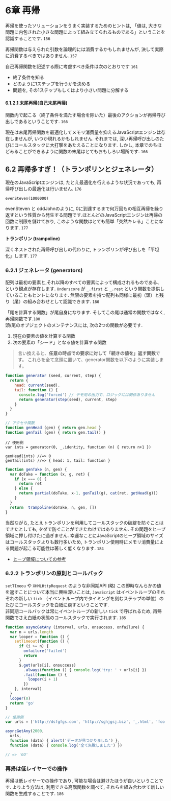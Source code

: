 # 6章 再帰 


再帰を使ったソリューションをうまく実装するためのヒントは, 「値は, 大きな問題に内包された小さな問題によって組み立てられるものである」ということを認識することです. `156`  

再帰関数は与えられた引数を論理的には消費するかもしれませんが, 決して実際に消費するべきではありません. `157`  

自己再帰関数を記述する際に考慮すべき条件は次のとおりです `161`  
- 終了条件を知る
- どのように1ステップを行うかを決める
- 問題を, その1ステップもしくはより小さい問題に分解する


#### 6.1.2.1 末尾再帰(自己末尾再帰)

関数内で起こる（終了条件を満たす場合を除いた）最後のアクションが再帰呼び出しであるということです.  `166`

現在は末尾再帰関数を最適化してメモリ消費量を抑えるJavaScriptエンジンは存在しませんが, いつか現れるかもしれません. 
それまでは, 深い再帰呼び出しのたびにコールスタックに大打撃をあたえることになります. 
しかし, 本章でのちほどみることができるように関数の末尾はとてもおもしろい場所です. `166`


## 6.2 再帰多すぎ！（トランポリンとジェネレータ）

現在のJavaScriptエンジンは, たとえ最適化を行えるような状況であっても, 再帰呼び出しの最適化は行いません. `176`

`evenSteven(1000000)`  

evenSteven と oddJohnのように, 0に到達するまで何万回もの相互再帰を繰り返すという性質から発生する問題です.ほとんどのJavaScriptエンジンは再帰の回数に制限を儲けており, このような関数はとても簡単「突然キレる」ことになります. `177`  


__トランポリン (trampoline)__ 

深くネストされた再帰呼び出しの代わりに, トランポリンが呼び出しを「平坦化」します. `177`


### 6.2.1 ジェネレータ (generators)

配列は最初の要素と,それ以降のすべての要素によって構成されるものである、という観点が存在します. `Underscore` が `_.first` と `_.rest` という関数を提供していることもヒントになります. 無限の要素を持つ配列も同様に最初（頭）と残り（尾）の組み合わせとして認識できます. `180`  

「尾を計算する関数」が尾自身になります. そしてこの尾は通常の関数ではなく, 再帰関数です.`180`  
頭/尾のオブジェクトのメンテナンスには, 次の2つの関数が必要です.  

1. 現在の要素の値を計算する関数
2. 次の要素の「シード」となる値を計算する関数

> 言い換えると、**任意の時点での要求に対して「続きの値を」返す関数**です。
> これらを全て念頭に置いて、generator関数を以下のように実装します。

```js
function generator (seed, current, step) {
  return {
    head: current(seed),
    tail: function () {
      console.log('forced') // デモ用の出力で、ロジックには関係ありません
      return generator(step(seed), current, step)
    }
  }
}
```

```js
// アクセサ関数
function genHead (gen) { return gen.head }
function genTail (gen) { return gen.tail() }
```

```
// 使用例
var ints = generator(0, _.identity, function (n) { return n+1 })

genHead(ints) //=> 0
genTail(ints) //=> { head: 1, tail: function }
```

```js
function genTake (n, gen) {
  var doTake = function (x, g, ret) {
    if (x === 0) {
      return ret
    } else {
      return partial(doTake, x-1, genTail(g), cat(ret, getHead(g)))
    }
  }
  return  trampoline(doTake, n, gen, [])
}
```

当然ながら, たとえトランポリンを利用してコールスタックの破綻を防ぐことはできたとしても, タダで防ぐことができたわけではありません. その問題をヒープ領域に押し付けたに過ぎません. 幸運なことにJavaScriptのヒープ領域のサイズはコールスタックよりも数行多いため, トランポリン使用時にメモリ消費量による問題が起こる可能性は著しく低くなります. `184`

- [ヒープ領域についての参考](https://www.ibm.com/developerworks/jp/web/library/wa-jsmemory/)


### 6.2.2 トランポリンの原則とコールバック

`setTImeou` や `XHMLHttpRequest` のような非同期API (略)
この即時なんらかの値を返すことについて本当に興味深いことは,  `JavaScript` はイベントループのそれぞれの新しい `tick` （イベントループ内でタイミングを刻むステップの単位）のたびにコールスタックを白紙に戻すということです.   
非同期コールバックは常にイベントループの新しい `tick` で呼ばれるため, 再帰関数でさえ白紙の状態のコールスタックで実行されます. `185`

```js
function asyncGetAny (interval, urls, onsuccess, onfailure) {
  var n = urls.length
  var looper = function () {
    setTimeout(function () {
      if (i >= n) {
        onfailure('failed')
        return 
      }
      $.get(urls[i], onsuccess)
        .always(function () { console.log('try: ' + urls[i] })
        .fail(function () {
          looper(i + 1)
        })
    }, interval)
  }
  looper(0)
  return 'go'
}
```

```js
// 使用例
var urls = ['http://dsfgfgs.com', 'http://sghjgsj.biz', '_.html', 'foo.txt']

asyncGetAny(2000,
  urls,
  function (data) { alert('データが見つかりました') },
  function (data) { console.log('全て失敗しました') })

// => 'GO'
```

### 再帰は低レイヤーでの操作

再帰は低レイヤーでの操作であり, 可能な場合は避けたほうが良いということです. よりよう方法は, 利用できる高階関数を調べて, それらを組み合わせて新しい関数を生成することです. `186`
